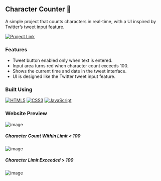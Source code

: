 ## Character Counter 💬

A simple project that counts characters in real-time, with a UI inspired by Twitter’s tweet input feature.

[![Project Link](https://img.shields.io/badge/Website%20Link-37a779?style=for-the-badge)](https://char-meter.web.app/)

### Features
- Tweet button enabled only when text is entered.
- Input area turns red when character count exceeds 100.
- Shows the current time and date in the tweet interface.
- UI is designed like the Twitter tweet input feature.

### Built Using
[![HTML5](https://img.shields.io/badge/html5-%23E34F26.svg?&style=for-the-badge&logo=html5&logoColor=white)](/)
[![CSS3](https://img.shields.io/badge/css3-%231572B6.svg?&style=for-the-badge&logo=css3&logoColor=white)](/)
[![JavaScript](https://img.shields.io/badge/javascript-%23323330.svg?&style=for-the-badge&logo=javascript&logoColor=%23F7DF1E)](/)

### Website Preview
![image](https://github.com/user-attachments/assets/91c8ef60-be33-4549-9937-ed42f409f6a3)

##### Character Count Within Limit < 100
![image](https://github.com/user-attachments/assets/e70efaa8-4654-4bd1-9020-d7e6e547db99)

##### Character Limit Exceeded > 100
![image](https://github.com/user-attachments/assets/a2065cb7-b47f-4469-9256-ab8979603875)

